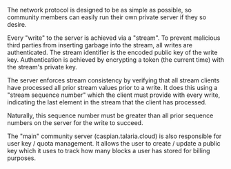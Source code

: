 The network protocol is designed to be as simple as possible, so community
members can easily run their own private server if they so desire.

Every "write" to the server is achieved via a "stream". To prevent malicious
third parties from inserting garbage into the stream, all writes are
authenticated. The stream identifier is the encoded public key of the write key.
Authentication is achieved by encrypting a token (the current time) with the
stream's private key.

The server enforces stream consistency by verifying that all stream clients have
processed all prior stream values prior to a write. It does this using a "stream
sequence number" which the client must provide with every write, indicating the
last element in the stream that the client has processed.

Naturally, this sequence number must be greater than all prior sequence numbers
on the server for the write to succeed.

The "main" community server (caspian.talaria.cloud) is also responsible for
user key / quota management. It allows the user to create / update a public key
which it uses to track how many blocks a user has stored for billing purposes.
